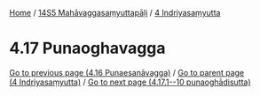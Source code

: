 
[Home](/) / [14S5 Mahāvaggasaṃyuttapāḷi](../../14S5.md) / [4 Indriyasaṃyutta](../4.md)

# 4.17 Punaoghavagga


[Go to previous page (4.16 Punaesanāvagga)](4.16.md) / [Go to parent page (4 Indriyasaṃyutta)](../4.md) / [Go to next page (4.17.1--10 punaoghādisutta)](4.17/4.17.1--10.md)



